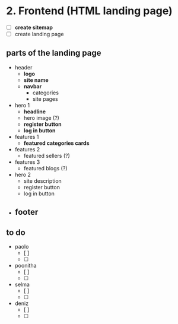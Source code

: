 # 2. Frontend (HTML landing page)
- [ ] **create sitemap**
- [ ] create landing page

## parts of the landing page
- header
	- **logo**
	- **site name**
	- **navbar**
		- categories
		- site pages
- hero 1
	- **headline**
	- hero image (?)
	- **register button**
	- **log in button**
- features 1
	- **featured categories cards**
- features 2
	- featured sellers (?)
- features 3
	- featured blogs (?)
- hero 2
	- site description
	- register button
	- log in button
-  **footer**
	-  

## to do
- paolo
    - [ ]
    - [ ]
- poonitha
    - [ ]
    - [ ]
- selma
    - [ ]
    - [ ]
- deniz
    - [ ]
    - [ ]